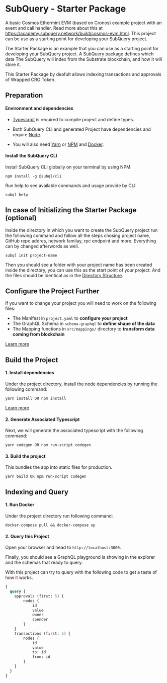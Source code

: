 # SubQuery - Starter Package

A basic Cosmos Ethermint EVM (based on Cronos) example project with an event and call handler. Read more about this at https://academy.subquery.network/build/cosmos-evm.html. This project can be use as a starting point for developing your SubQuery project. 

The Starter Package is an example that you can use as a starting point for developing your SubQuery project.
A SubQuery package defines which data The SubQuery will index from the Substrate blockchain, and how it will store it.

This Starter Package by deafult allows indexing transactions and approvals of Wrapped CRO Token. 

## Preparation

#### Environment and dependencies 

- [Typescript](https://www.typescriptlang.org/) is required to compile project and define types.

- Both SubQuery CLI and generated Project have dependencies and require [Node](https://nodejs.org/en/).

- You will also need [Yarn](https://classic.yarnpkg.com/lang/en/docs/install ) or [NPM](https://docs.npmjs.com/downloading-and-installing-node-js-and-npm) and [Docker](https://docs.docker.com/engine/install/). 

#### Install the SubQuery CLI

Install SubQuery CLI globally on your terminal by using NPM:

```
npm install -g @subql/cli
```

Run help to see available commands and usage provide by CLI

```
subql help
```

## In case of Initializing the Starter Package (optional)

Inside the directory in which you want to create the SubQuery project run the following command and follow all the steps chosing project name, GitHub repo addres, network familay, rpc endpoint and more. Everything can by changed afterwords as well. 

```
subql init project-name
```

Then you should see a folder with your project name has been created inside the directory, you can use this as the start point of your project. And the files should be identical as in the [Directory Structure](https://academy.subquery.network/build/introduction.html#directory-structure).


## Configure the Project Further

If you want to change your project you will need to work on the following files:

- The Manifest in `project.yaml` to **configure your project**
- The GraphQL Schema in `schema.graphql` to **define shape of the data**
- The Mapping functions in `src/mappings/` directory to **transform data coming from blockchain**

[Learn more](https://academy.subquery.network/build/introduction.html)

## Build the Project 

#### 1. Install dependencies

Under the project directory, install the node dependencies by running the following command:

```
yarn install OR npm install
```

[Learn more](https://academy.subquery.network/build/install.html#)

#### 2. Generate Associated Typescript

Next, we will generate the associated typescript with the following command:

```
yarn codegen OR npm run-script codegen
```
#### 3. Build the project 

This bundles the app into static files for production.


```
yarn build OR npm run-script codegen
```

## Indexing and Query

#### 1. Run Docker

Under the project directory run following command:

```
docker-compose pull && docker-compose up
```

#### 2. Query this Project

Open your browser and head to `http://localhost:3000`.

Finally, you should see a GraphQL playground is showing in the explorer and the schemas that ready to query.

With this project can try to query with the following code to get a taste of how it works.
```graphql
{
  query {
    approvals (first: 5) {
        nodes {
            id
            value
            owner
            spender
        }
    }
    transactions (first: 5) {
        nodes {
            id
            value
            to: id
            from: id
        }
    }
  } 
}
```
